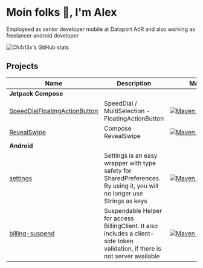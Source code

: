 # Moin folks 👋, I'm Alex

Employeed as senior developer mobile at Dataport AöR and also working as freelancer android developer

![Ch4rl3x's GitHub stats](https://github-readme-stats.vercel.app/api?username=ch4rl3x&count_private=true&show_icons=true)

<!---
![Top Langs](https://github-readme-stats.vercel.app/api/top-langs/?username=ch4rl3x)

## Languages and Tools
<p align="left"> <a href="https://developer.android.com" target="_blank"> <img src="https://raw.githubusercontent.com/devicons/devicon/master/icons/android/android-original-wordmark.svg" alt="android" width="40" height="40"/> </a> <a href="https://kotlinlang.org" target="_blank"> <img src="https://www.vectorlogo.zone/logos/kotlinlang/kotlinlang-icon.svg" alt="kotlin" width="40" height="40"/> </a> </p>
-->

## Projects


Name | Description | &nbsp;&nbsp;&nbsp;&nbsp;&nbsp;&nbsp;&nbsp;&nbsp;&nbsp;&nbsp;&nbsp;&nbsp;MavenCentral&nbsp;&nbsp;&nbsp;&nbsp;&nbsp;&nbsp;&nbsp;&nbsp;&nbsp;&nbsp;&nbsp;&nbsp;
---|---|---
**Jetpack Compose** | |
[SpeedDialFloatingActionButton](https://github.com/ch4rl3x/SpeedDialFloatingActionButton) | SpeedDial / MultiSelection - FloatingActionButton | <a href="https://repo1.maven.org/maven2/de/charlex/compose/speeddial/"><img src="https://img.shields.io/maven-central/v/de.charlex.compose/speeddial" alt="Maven Central" /></a>
[RevealSwipe](https://github.com/ch4rl3x/RevealSwipe) | Compose RevealSwipe | <a href="https://repo1.maven.org/maven2/de/charlex/compose/revealswipe/"><img src="https://img.shields.io/maven-central/v/de.charlex.compose/revealswipe" alt="Maven Central" /></a>
**Android** | |
[settings](https://github.com/ch4rl3x/settings) | Settings is an easy wrapper with type safety for<br> SharedPreferences. By using it, you will no longer use Strings as keys | <a href="https://repo1.maven.org/maven2/de/charlex/settings/settings/"><img src="https://img.shields.io/maven-central/v/de.charlex.settings/settings" alt="Maven Central" /></a>
[billing-suspend](https://github.com/ch4rl3x/billing-suspend) | Suspendable Helper for access BillingClient. It also includes a client-side token validation, if there is not server available | <a href="https://repo1.maven.org/maven2/de/charlex/billing/billing-suspend/"><img src="https://img.shields.io/maven-central/v/de.charlex.billing/billing-suspend" alt="Maven Central" /></a>

